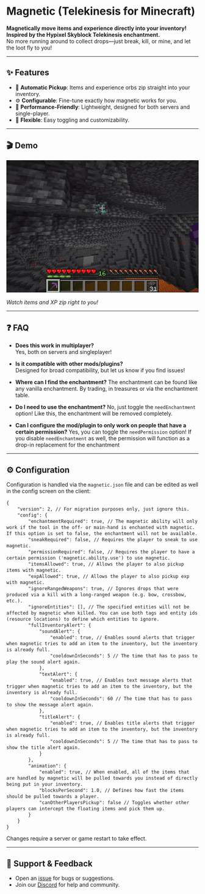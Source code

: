 # Magnetic (Telekinesis for Minecraft)

**Magnetically move items and experience directly into your inventory!
Inspired by the Hypixel Skyblock Telekinesis enchantment.**  
No more running around to collect drops—just break, kill, or mine, and let the loot fly to you!

---

## ✨ Features

- 🧲 **Automatic Pickup**: Items and experience orbs zip straight into your inventory.
- ⚙️ **Configurable**: Fine-tune exactly how magnetic works for you.
- 🚀 **Performance-Friendly**: Lightweight, designed for both servers and single-player.
- 🔄 **Flexible**: Easy toggling and customizability.

---

## 🎬 Demo

![Block drop auto-pickup preview](https://raw.githubusercontent.com/btwonion/magnetic/refs/heads/master/media/magnetic-showcase-cave.gif)

*Watch items and XP zip right to you!*

---

## ❓ FAQ

- **Does this work in multiplayer?**  
  Yes, both on servers and singleplayer!

- **Is it compatible with other mods/plugins?**  
  Designed for broad compatibility, but let us know if you find issues!

- **Where can I find the enchantment?**
  The enchantment can be found like any vanilla enchantment. By trading, in treasures or via the enchantment table.

- **Do I need to use the enchantment?**
  No, just toggle the `needEnchantment` option! Like this, the enchantment will be removed completely.

- **Can I configure the mod/plugin to only work on people that have a certain permission?**
  Yes, you can toggle the `needPermission` option!
  If you disable `needEnchantment` as well, the permission will function as a drop-in replacement for the enchantment

---

## ⚙️ Configuration

Configuration is handled via the `magnetic.json` file and can be edited as well in the config screen on the client:

```json5
{
    "version": 2, // For migration purposes only, just ignore this.
    "config": {
        "enchantmentRequired": true, // The magnetic ability will only work if the tool in the off- or main-hand is enchanted with magnetic. If this option is set to false, the enchantment will not be available.
        "sneakRequired": false, // Requires the player to sneak to use magnetic.
        "permissionRequired": false, // Requires the player to have a certain permission ('magnetic.ability.use') to use magnetic.
        "itemsAllowed": true, // Allows the player to also pickup items with magnetic.
        "expAllowed": true, // Allows the player to also pickup exp with magnetic.
        "ignoreRangedWeapons": true, // Ignores drops that were produced via a kill with a long-ranged weapon (e.g. bow, crossbow, etc.).
        "ignoreEntities": [], // The specified entities will not be affected by magnetic when killed. You can use both tags and entity ids (resource locations) to define which entities to ignore.
        "fullInventoryAlert": {
            "soundAlert": {
                "enabled": true, // Enables sound alerts that trigger when magnetic tries to add an item to the inventory, but the inventory is already full.
                "cooldownInSeconds": 5 // The time that has to pass to play the sound alert again.
            },
            "textAlert": {
                "enabled": true, // Enables text message alerts that trigger when magnetic tries to add an item to the inventory, but the inventory is already full.
                "cooldownInSeconds": 60 // The time that has to pass to show the message alert again.
            },
            "titleAlert": {
                "enabled": true, // Enables title alerts that trigger when magnetic tries to add an item to the inventory, but the inventory is already full.
                "cooldownInSeconds": 5 // The time that has to pass to show the title alert again.
            }
        },
        "animation": {
            "enabled": true, // When enabled, all of the items that are handled by magnetic will be pulled towards you instead of directly being put in your inventory.
            "blocksPerSecond": 1.0, // Defines how fast the items should be pulled towards a player.
            "canOtherPlayersPickup": false // Toggles whether other players can intercept the floating items and pick them up.
        }
    }
}
```

Changes require a server or game restart to take effect.

---

## 💬 Support & Feedback

- Open an [issue](https://github.com/btwonion/magnetic/issues) for bugs or suggestions.
- Join our [Discord](https://nyon.dev/discord) for help and community.
